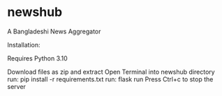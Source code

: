 # newshub
A Bangladeshi News Aggregator

Installation:

Requires Python 3.10

Download files as zip and extract
Open Terminal into newshub directory
run: pip install -r requirements.txt
run: flask run
Press Ctrl+c to stop the server
